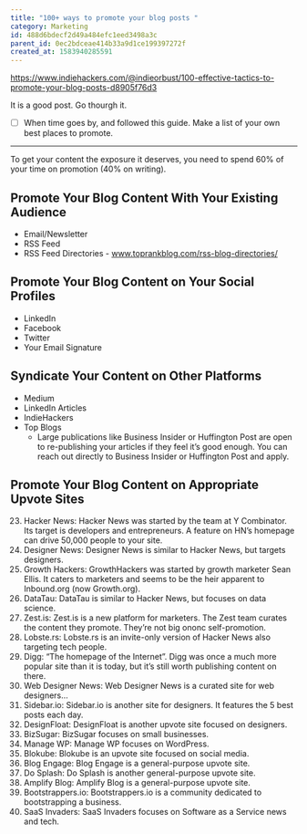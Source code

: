 ```yaml
---
title: "100+ ways to promote your blog posts "
category: Marketing
id: 488d6bdecf2d49a484efc1eed3498a3c
parent_id: 0ec2bdceae414b33a9d1ce199397272f
created_at: 1583940285591
---
```


https://www.indiehackers.com/@indieorbust/100-effective-tactics-to-promote-your-blog-posts-d8905f76d3

It is a good post. Go thourgh it.

- [ ] When time goes by, and followed this guide. Make a list of your own best places to promote.
---

To get your content the exposure it deserves, you need to spend 60% of your time on promotion (40% on writing).

## Promote Your Blog Content With Your Existing Audience
* Email/Newsletter
* RSS Feed
* RSS Feed Directories - www.toprankblog.com/rss-blog-directories/

## Promote Your Blog Content on Your Social Profiles
* LinkedIn
* Facebook
* Twitter
* Your Email Signature

## Syndicate Your Content on Other Platforms
* Medium
* LinkedIn Articles
* IndieHackers
* Top Blogs
  * Large publications like Business Insider or Huffington Post are open to re-publishing your articles if they feel it’s good enough. You can reach out directly to Business Insider or Huffington Post and apply.

## Promote Your Blog Content on Appropriate Upvote Sites
23. Hacker News: Hacker News was started by the team at Y Combinator. Its target is developers and entrepreneurs. A feature on HN’s homepage can drive 50,000 people to your site.
24. Designer News: Designer News is similar to Hacker News, but targets designers.
25. Growth Hackers: GrowthHackers was started by growth marketer Sean Ellis. It caters to marketers and seems to be the heir apparent to Inbound.org (now Growth.org).
26. DataTau: DataTau is similar to Hacker News, but focuses on data science.
27. Zest.is: Zest.is is a new platform for marketers. The Zest team curates the content they promote. They’re not big ononc self-promotion.
28. Lobste.rs: Lobste.rs is an invite-only version of Hacker News also targeting tech people.
29. Digg: “The homepage of the Internet”. Digg was once a much more popular site than it is today, but it’s still worth publishing content on there.
30. Web Designer News: Web Designer News is a curated site for web designers…
31. Sidebar.io: Sidebar.io is another site for designers. It features the 5 best posts each day.
32. DesignFloat: DesignFloat is another upvote site focused on designers.
33. BizSugar: BizSugar focuses on small businesses.
34. Manage WP: Manage WP focuses on WordPress.
35. Blokube: Blokube is an upvote site focused on social media.
36. Blog Engage: Blog Engage is a general-purpose upvote site.
37. Do Splash: Do Splash is another general-purpose upvote site.
38. Amplify Blog: Amplify Blog is a general-purpose upvote site.
39. Bootstrappers.io: Bootstrappers.io is a community dedicated to bootstrapping a business.
40. SaaS Invaders: SaaS Invaders focuses on Software as a Service news and tech.


    